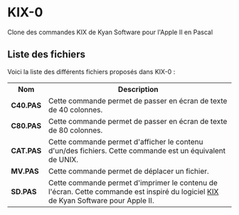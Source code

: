 # KIX-0
Clone des commandes KIX de Kyan Software pour l'Apple II en Pascal

<h2>Liste des fichiers</h2>

Voici la liste des différents fichiers proposés dans KIX-0 :

<table>
	<tr>
		<th>Nom</th>
		<th>Description</th>	
	</tr>
     	<tr>
		<td><b>C40.PAS</b></td>
		<td>Cette commande permet de passer en écran de texte de 40 colonnes.</td>
	</tr>
	<tr>
		<td><b>C80.PAS</b></td>
		<td>Cette commande permet de passer en écran de texte de 80 colonnes.</td>
	</tr>	
	<tr>
		<td><b>CAT.PAS</b></td>
		<td>Cette commande permet d'afficher le contenu d'un/des fichiers. Cette commande est un équivalent de UNIX.</td>
	</tr>	
	<tr>
			<td><b>MV.PAS</b></td>
			<td>Cette commande permet de déplacer un fichier.</td>
		</tr>
   	<tr>
		<td><b>SD.PAS</b></td>
		<td>Cette commande permet d'imprimer le contenu de l'écran. Cette commande est inspiré du logiciel <a href="https://www.gladir.com/SOFTWARE/KIX/presentation.htm">KIX</a> de Kyan Software pour Apple II.</td>
	</tr>	
</table>
